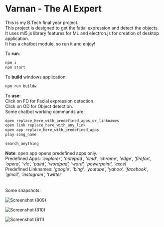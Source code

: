 # Varnan - The AI Expert

This is my B.Tech final year project.
<br>
This project is designed to get the fatial expression and detect the objects.
<br>
It uses ml5.js library features for ML and electron.js for creation of desktop application.
<br>
It has a chatbot module, so run it and enjoy!

To **run**: 
``` bash
npm i
npm start
```
To **build** windows application: 
``` bash
npm run buildw
```

To **use**:
<br>
Click on FD for Facial expression detection.
<br>
Click on OD for Object detection.
<br>
Some chatbot working commands are: 
``` bash
open replace_here_with_predefined_apps_or_linknames
open link replace_here_with_any_link
open app replace_here_with_predefined_apps
play song_name

search_anything
```
**Note**: open app opens predefined apps only.
<br>
Predefined Apps: *'explorer', 'notepad', 'cmd', 'chrome', 'edge', 'firefox', 'opera', 'vlc', 'paint', 'wordpad', 'word', 'powerpoint', 'excel'*
<br>
Predefined Linknames: *'google', 'bing', 'youtube', 'yahoo', 'facebook', 'gmail', 'instagram', 'twitter'*
<br>
<br>
<br>
Some snapshots:

![Screenshot (809)](https://user-images.githubusercontent.com/53245624/115959576-7a0fd700-a52a-11eb-9931-cec092a51196.png)
<br>

![Screenshot (810)](https://user-images.githubusercontent.com/53245624/115959577-7aa86d80-a52a-11eb-9c11-68e37d8841eb.png)
<br>

![Screenshot (811)](https://user-images.githubusercontent.com/53245624/115959578-7bd99a80-a52a-11eb-8644-32e9c3d30ac5.png)
